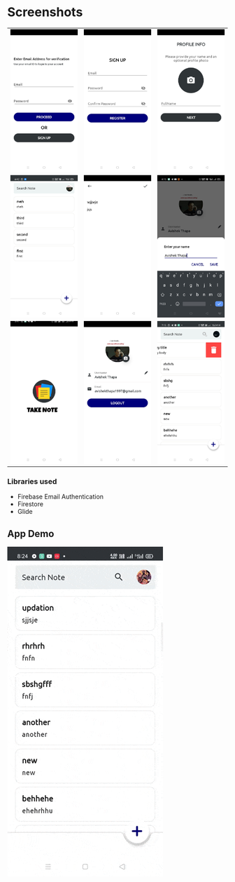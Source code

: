 # Screenshots

<table>
       <tr>
          <td><img src="app/screenshots/1.jpg"></td>
          <td><img src="app/screenshots/2.jpg"></td>
          <td><img src="app/screenshots/3.jpg"></td>
        </tr><tr>
           <td><img src="app/screenshots/4.jpg"></td>
           <td><img src="app/screenshots/5.jpg"></td>
           <td><img src="app/screenshots/6.jpg"></td>
        </tr>
         <tr>
             <td><img src="app/screenshots/7.jpg"></td>
             <td><img src="app/screenshots/8.jpg"></td>
             <td><img src="app/screenshots/9.jpg"></td>
         </tr>
</table>

### Libraries used

<ul>
<li>Firebase Email Authentication</li>
<li>Firestore</li>
<li>Glide</li>
</ul>

## App Demo
<img src="app/record/app_demo.gif">

